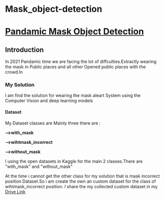 # Mask_object-detection
<!DOCTYPE html>
<html>
    <h1><u>Pandamic Mask Object Detection</u></h1>
    <h2><u1>Introduction</u1></h2>
    <p>In 2021 Pandamic time we are facing the lot of diffculties.Extractly wearing the mask in Public places and all other Opened public places with the crowd.In </p>
    <h3><u2>My Solution</u2></h3>
    <p>I am find the solution for wearing the mask aleart System using the Computer Vision and deep learning models</p>
    <h4><u3><b>Dataset</b></u3></h4>
    <p>My Dataset classes are Mainly three there are :</p>
    <p><b>-->with_mask</b></p>
    <p><b>-->wihtmask_incorrect</b></p> 
    <p><b>-->without_mask</b></p>
    <p>I using  the open datasets in Kaggle for the main 2 classes.There are "with_mask" and  "without_mask"</p>
    <p>At the time i cannot get the other class for my solution that is mask incorrect position Dataset.So i am create the own an custom dataset for the class of wihtmask_incorrect position. I share the my collected custom dataset in my  <a href="https://drive.google.com/drive/folders/1zk9HYyKZD7Klu2l4pX1m03AqB6OO9ibw?usp=sharing">Drive Link</a></p>
</html>
